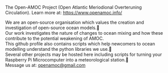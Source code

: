 The Open-AMOC Project (Open Atlantic Meriodional Overteruning Circulation). Learn more at: https://www.openamoc.info/  
  
We are an open-source organisation which values the creation and investigation of open-source ocean models.:ocean:  
Our work investigates the nature of changes to ocean mixing and how these contribute to the potential weakening of AMOC.  
This github profile also contains scripts which help newcomers to ocean modelling understand the python libraries we use.:wrench:  
Several other projects may be hosted here including scripts for turning your Raspberry Pi Microcomputer into a meteorological station.:high_brightness:  
Message us at: openamoc@gmail.com
